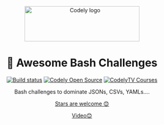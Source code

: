 <p align="center">
  <a href="https://codely.com">
    <img src="https://user-images.githubusercontent.com/10558907/170513882-a09eee57-7765-4ca4-b2dd-3c2e061fdad0.png" width="300px" height="92px" alt="Codely logo"/>
  </a>
</p>

<h1 align="center">
  🎲 Awesome Bash Challenges 
</h1>

<p align="center">
    <a href="https://github.com/CodelyTV/awesome-bash-challenges/actions/workflows/ci.yml"><img src="https://github.com/CodelyTV/awesome-bash-challenges/actions/workflows/ci.yml/badge.svg" alt="Build status"/></a>
    <a href="https://github.com/CodelyTV"><img src="https://img.shields.io/badge/CodelyTV-OS-green.svg?style=flat-square" alt="Codely Open Source"/></a>
    <a href="https://pro.codely.com"><img src="https://img.shields.io/badge/CodelyTV-PRO-black.svg?style=flat-square" alt="CodelyTV Courses"/></a>
</p>

<p align="center">
  Bash challenges to dominate JSONs, CSVs, YAMLs….
</p>

<p align="center">
  <a href="https://github.com/CodelyTV/awesome-bash-challenges/stargazers">Stars are welcome 😊</a>
</p>


<p align="center">
  <a href="https://github.com/CodelyTV/awesome-bash-challenges/stargazers">Video😊</a>
</p>

